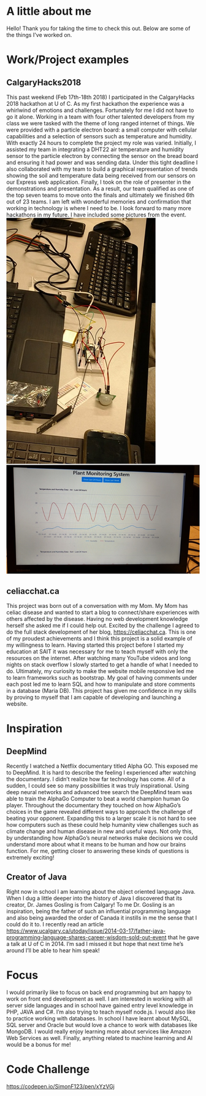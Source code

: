 # A little about me
Hello! Thank you for taking the time to check this out. Below are some of the things I've worked on. 
# Work/Project examples
## CalgaryHacks2018
This past weekend (Feb 17th-18th 2018) I participated in the CalgaryHacks 2018 hackathon at U of C. As my first hackathon the experience was a whirlwind of emotions and challenges. Fortunately for me I did not have to go it alone. Working in a team with four other talented developers from my class we were tasked with the theme of long ranged internet of things. We were provided with a particle electron board: a small computer with cellular capabilities and a selection of sensors such as temperature and humidity. With exactly 24 hours to complete the project my role was varied. Initially, I assisted my team in integrating a DHT22 air temperature and humidity sensor to the particle electron by connecting the sensor on the bread board and ensuring it had power and was sending data. Under this tight deadline I also collaborated with my team to build a graphical representation of trends showing the soil and temperature data being received from our sensors on our Express web application. Finally, I took on the role of presenter in the demonstrations and presentation. As a result, our team qualified as one of the top seven teams to move onto the finals and ultimately we finished 6th out of 23 teams. I am left with wonderful memories and confirmation that working in technology is where I need to be. I look forward to many more hackathons in my future. I have included some pictures from the event. 
<img src="img/hackathon1.jpg" /> <img src="img/hackathon2.jpg" />

## celiacchat.ca
This project was born out of a conversation with my Mom. My Mom has celiac disease and wanted to start a blog to connect/share experiences with others affected by the disease. Having no web development knowledge herself she asked me if I could help out. Excited by the challenge I agreed to do the full stack development of her blog, https://celiacchat.ca. This is one of my proudest achievements and I think this project is a solid example of my willingness to learn. Having started this project before I started my education at SAIT it was necessary for me to teach myself with only the resources on the internet. After watching many YouTube videos and long nights on stack overflow I slowly started to get a handle of what I needed to do. Ultimately, my curiosity to make the website mobile responsive led me to learn frameworks such as bootstrap. My goal of having comments under each post led me to learn SQL and how to manipulate and store comments in a database (Maria DB). This project has given me confidence in my skills by proving to myself that I am capable of developing and launching a website. 
# Inspiration
## DeepMind
Recently I watched a Netflix documentary titled Alpha GO. This exposed me to DeepMind. It is hard to describe the feeling I experienced after watching the documentary. I didn’t realize how far technology has come. All of a sudden, I could see so many possibilities it was truly inspirational. Using deep neural networks and advanced tree search the DeepMind team was able to train the AlphaGo Computer to beat a world champion human Go player. Throughout the documentary they touched on how AlphaGo’s choices in the game revealed different ways to approach the challenge of beating your opponent. Expanding this to a larger scale it is not hard to see how computers such as these could help humanity view challenges such as climate change and human disease in new and useful ways. Not only this, by understanding how AlphaGo’s neural networks make decisions we could understand more about what it means to be human and how our brains function. For me, getting closer to answering these kinds of questions is extremely exciting!

## Creator of Java
Right now in school I am learning about the object oriented language Java. When I dug a little deeper into the history of Java I discovered that its creator, Dr. James Gosling is from Calgary! To me Dr. Gosling is an inspiration, being the father of such an influential programming language and also being awarded the order of Canada it instills in me the sense that I could do it to. I recently read an article https://www.ucalgary.ca/utoday/issue/2014-03-17/father-java-programming-language-shares-career-wisdom-sold-out-event that he gave a talk at U of C in 2014. I’m sad I missed it but hope that next time he’s around I’ll be able to hear him speak!   

# Focus
I would primarily like to focus on back end programming but am happy to work on front end development as well. I am interested in working with all server side languages and in school have gained entry level knowledge in PHP, JAVA and C#. I’m also trying to teach myself node.js. I would also like to practice working with databases. In school I have learnt about MySQL, SQL server and Oracle but would love a chance to work with databases like MongoDB. I would really enjoy learning more about services like Amazon Web Services as well. Finally, anything related to machine learning and AI would be a bonus for me! 

# Code Challenge
https://codepen.io/SimonF123/pen/xYzVGj
